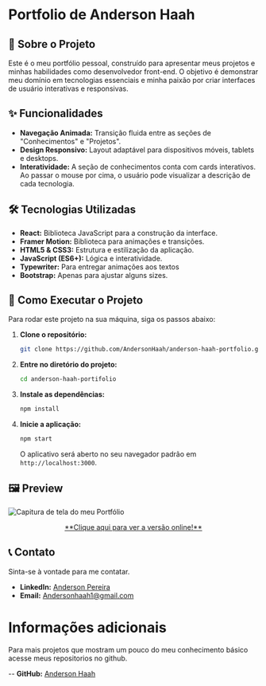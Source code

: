 # Portfolio de Anderson Haah

## 🚀 Sobre o Projeto
Este é o meu portfólio pessoal, construído para apresentar meus projetos e minhas habilidades como desenvolvedor front-end. O objetivo é demonstrar meu domínio em tecnologias essenciais e minha paixão por criar interfaces de usuário interativas e responsivas.

## ✨ Funcionalidades
- **Navegação Animada:** Transição fluida entre as seções de "Conhecimentos" e "Projetos".
- **Design Responsivo:** Layout adaptável para dispositivos móveis, tablets e desktops.
- **Interatividade:** A seção de conhecimentos conta com cards interativos. Ao passar o mouse por cima, o usuário pode visualizar a descrição de cada tecnologia.


## 🛠️ Tecnologias Utilizadas
- **React:** Biblioteca JavaScript para a construção da interface.
- **Framer Motion:** Biblioteca para animações e transições.
- **HTML5 & CSS3:** Estrutura e estilização da aplicação.
- **JavaScript (ES6+):** Lógica e interatividade.
- **Typewriter:** Para entregar animações aos textos
- **Bootstrap:** Apenas para ajustar alguns sizes.

## 🚀 Como Executar o Projeto
Para rodar este projeto na sua máquina, siga os passos abaixo:

1.  **Clone o repositório:**
    ```bash
    git clone https://github.com/AndersonHaah/anderson-haah-portfolio.git
    ```
2.  **Entre no diretório do projeto:**
    ```bash
    cd anderson-haah-portifolio
    ```
3.  **Instale as dependências:**
    ```bash
    npm install
    ```
4.  **Inicie a aplicação:**
    ```bash
    npm start
    ```
    O aplicativo será aberto no seu navegador padrão em `http://localhost:3000`.

## 🖼️ Preview
![Capitura de tela do meu Portfólio](https://i.imgur.com/33gU9hN.gif)
<p align="center">
  <a href="https://andersonhaah.github.io/anderson-haah-portfolio" target="_blank">
    **Clique aqui para ver a versão online!**
  </a>
</p>

## 📞 Contato
Sinta-se à vontade para me contatar.

- **LinkedIn:** [Anderson Pereira](https://www.linkedin.com/in/anderson-pereira-83a797215/)
- **Email:** [Andersonhaah1@gmail.com](mailto:andersonhaah1@gmail.com)

# Informações adicionais
Para mais projetos que mostram um pouco do meu conhecimento básico acesse meus repositorios no github.

-- **GitHub:** [Anderson Haah](https://github.com/andersonhaah)